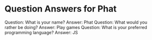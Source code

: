 Question Answers for Phat 
=======================
Question: What is your name? 
Answer: Phat 
Question: What would you rather be doing? 
Answer: Play games 
Question: What is your preferred programming language? 
Answer: JS 

